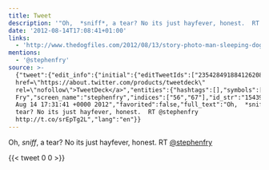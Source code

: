 ```yaml
---
title: Tweet
description: '"Oh,  *sniff*, a tear? No its just hayfever, honest.  RT @stephenfry "'
date: '2012-08-14T17:08:41+01:00'
links:
  - 'http://www.thedogfiles.com/2012/08/13/story-photo-man-sleeping-dog/'
mentions:
  - '@stephenfry'
source: >-
  {"tweet":{"edit_info":{"initial":{"editTweetIds":["235428491884126208"],"editableUntil":"2012-08-14T18:31:41.172Z","editsRemaining":"5","isEditEligible":true}},"retweeted":false,"source":"<a
  href=\"https://about.twitter.com/products/tweetdeck\"
  rel=\"nofollow\">TweetDeck</a>","entities":{"hashtags":[],"symbols":[],"user_mentions":[{"name":"Stephen
  Fry","screen_name":"stephenfry","indices":["56","67"],"id_str":"15439395","id":"15439395"}],"urls":[{"url":"http://t.co/srEpTg2L","expanded_url":"http://www.thedogfiles.com/2012/08/13/story-photo-man-sleeping-dog/","display_url":"thedogfiles.com/2012/08/13/sto…","indices":["68","88"]}]},"display_text_range":["0","88"],"favorite_count":"0","id_str":"235428491884126208","truncated":false,"retweet_count":"0","id":"235428491884126208","possibly_sensitive":false,"created_at":"Tue
  Aug 14 17:31:41 +0000 2012","favorited":false,"full_text":"Oh,  *sniff*, a
  tear? No its just hayfever, honest.  RT @stephenfry
  http://t.co/srEpTg2L","lang":"en"}}
---
```

Oh,  *sniff*, a tear? No its just hayfever, honest.  RT [@stephenfry](https://twitter.com/@stephenfry) 
    
{{< tweet 0 0 >}}
    
